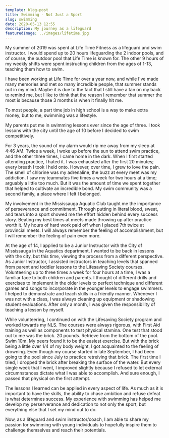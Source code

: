 ```yaml
---
template: blog-post
title: Swimming - Not Just a Sport
slug: swimming
date: 2020-05-13 12:55
description: My journey as a lifeguard
featuredImage: ../images/lifetime.jpg
---
```

My summer of 2019 was spent at Life Time Fitness as a lifeguard and swim instructor. I would spend up to 20 hours lifeguarding the 2 indoor pools, and of course, the outdoor pool that Life Time is known for. The other 9 hours of my weekly shifts were spent instructing children from the ages of 1-13, teaching them how to swim.
 
I have been working at Life Time for over a year now, and while I've made many memories and met so many incredible people, that summer stands out in my mind. Maybe it is due to the fact that I still have a tan on my back to remind me, but I like to think that the reason I remember that summer the most is because those 3 months is when it finally hit me.
 
To most people, a part time job in high school is a way to make extra money, but to me, swimming was a lifestyle.
 
My parents put me in swimming lessons ever since the age of three. I took lessons with the city until the age of 10 before I decided to swim competitively.
 
For 3 years, the sound of my alarm would rip me away from my sleep at 4:46 AM. Twice a week, I woke up before the sun to attend swim practice, and the other three times, I came home in the dark. When I first started attending practice, I hated it. I was exhausted after the first 20 minutes; every breath I took I held onto. However, over time, I grew to love the pain. The smell of chlorine was my adrenaline, the buzz at every meet was my addiction. I saw my teammates five times a week for two hours at a time; arguably a little too much. But it was the amount of time we spent together that helped to cultivate an incredible bond. My swim community was a second family, a place where I felt I belonged.
 
My involvement in the Mississauga Aquatic Club taught me the importance of perseverance and commitment. Through putting in literal blood, sweat, and tears into a sport showed me the effort hidden behind every success story. Beating my best times at meets made throwing up after practice worth it. My hours of hard work paid off when I placed 7th twice at provincial meets. I will always remember the feeling of accomplishment, but I will remember the feeling of pain even more.
 
At the age of 14, I applied to be a Junior Instructor with the City of Mississauga in the Aquatics department. I wanted to be back in lessons with the city, but this time, viewing the process from a different perspective. As Junior Instructor, I assisted instructors in teaching levels that spanned from parent and toddler lessons to the Lifesaving Society courses. Volunteering up to three times a week for four hours at a time, I was a familiar face to both children and parents. I thought of different drills and exercises to implement in the older levels to perfect technique and different games and songs to incorporate in the younger levels to engage swimmers. I helped to demonstrate and teach skills in a friendly manner. Whenever I was not with a class, I was always cleaning up equipment or shadowing student evaluations. After only a month, I was given the responsibility of teaching a lesson by myself.
 
While volunteering, I continued on with the Lifesaving Society program and worked towards my NLS. The courses were always rigorous, with First Aid training as well as components to test physical stamina. One test that stood out to me was the brick. 20 pounds. Retrieve from the bottom of the pool. Swim 10m. My peers found it to be the easiest exercise. But with the brick being a little over 1/4 of my body weight, I got acquainted to the feeling of drowning. Even though my course started in late September, I had been going to the pool since July to practice retreiving that brick. The first time I tried, I dropped the brick after breaking the surface of the water. But every single week that I went, I improved slightly because I refused to let external circumnstances dictate what I was able to accomplish. And sure enough, I passed that physical on the first attempt.
 
The lessons I learned can be applied in every aspect of life. As much as it is important to have the skills, the ability to chase ambition and refuse defeat is what determines success. My experience with swimming has helped me develop my perserverance and dedication to not only the sport, but everything else that I set my mind out to do.
 
Now, as a lifeguard and swim instructor/coach, I am able to share my passion for swimming with young individuals to hopefully inspire them to challenge themselves and reach their potentials.
